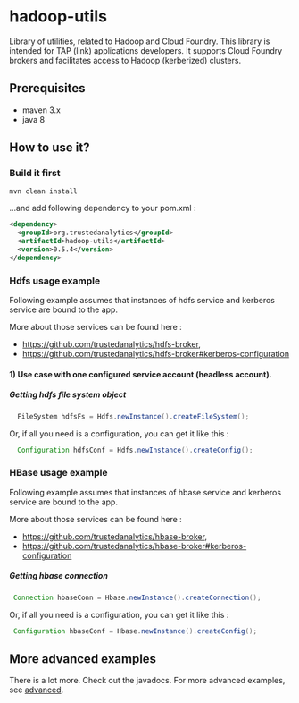 # hadoop-utils
Library of utilities, related to Hadoop and Cloud Foundry. This library is intended for 
TAP (link) applications developers. It supports Cloud Foundry brokers and facilitates 
access to Hadoop (kerberized) clusters.

## Prerequisites 
*  maven 3.x
*  java 8
 
## How to use it?
### Build it first 

```
mvn clean install
```

...and add following dependency to your pom.xml :

```xml
<dependency>
  <groupId>org.trustedanalytics</groupId>
  <artifactId>hadoop-utils</artifactId>
  <version>0.5.4</version>
</dependency>
```

### Hdfs usage example
Following example assumes that instances of hdfs service and kerberos service are bound to the app.

More about those services can be found here : 
*  https://github.com/trustedanalytics/hdfs-broker,
*  https://github.com/trustedanalytics/hdfs-broker#kerberos-configuration

#### 1) Use case with one configured service account (headless account).

##### Getting hdfs file system object
```java
  FileSystem hdfsFs = Hdfs.newInstance().createFileSystem();
```

Or, if all you need is a configuration, you can get it like this : 

```java
  Configuration hdfsConf = Hdfs.newInstance().createConfig();
```
 
### HBase usage example
Following example assumes that instances of hbase service and kerberos service are bound to the app.

More about those services can be found here : 
*  https://github.com/trustedanalytics/hbase-broker,
*  https://github.com/trustedanalytics/hbase-broker#kerberos-configuration


##### Getting hbase connection

```java
 Connection hbaseConn = Hbase.newInstance().createConnection();
```

Or, if all you need is a configuration, you can get it like this :

```java
 Configuration hbaseConf = Hbase.newInstance().createConfig();
```

## More advanced examples
There is a lot more. Check out the javadocs. For more advanced examples, see [advanced](docs/advanced.md).  
